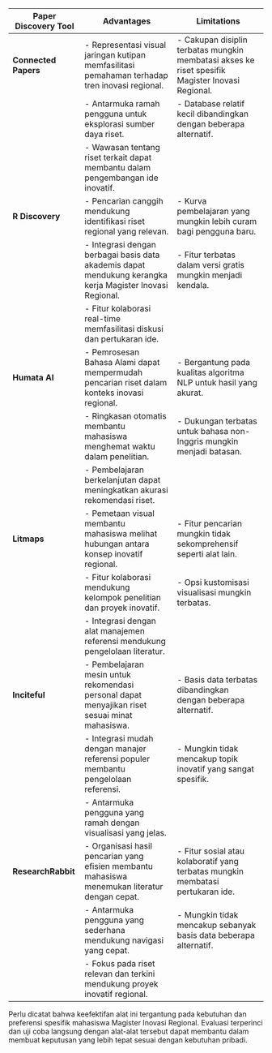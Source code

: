 | **Paper Discovery Tool** | **Advantages** | **Limitations**                                   |
|--------------------------|---------------------------------------------------------|------------------------------------------------------------------|
| **Connected Papers**     | - Representasi visual jaringan kutipan memfasilitasi pemahaman terhadap tren inovasi regional. | - Cakupan disiplin terbatas mungkin membatasi akses ke riset spesifik Magister Inovasi Regional. |
|                          | - Antarmuka ramah pengguna untuk eksplorasi sumber daya riset. | - Database relatif kecil dibandingkan dengan beberapa alternatif.  |
|                          | - Wawasan tentang riset terkait dapat membantu dalam pengembangan ide inovatif. |                                                                  |
| **R Discovery**          | - Pencarian canggih mendukung identifikasi riset regional yang relevan. | - Kurva pembelajaran yang mungkin lebih curam bagi pengguna baru.  |
|                          | - Integrasi dengan berbagai basis data akademis dapat mendukung kerangka kerja Magister Inovasi Regional. | - Fitur terbatas dalam versi gratis mungkin menjadi kendala.    |
|                          | - Fitur kolaborasi real-time memfasilitasi diskusi dan pertukaran ide. |                                                                  |
| **Humata AI**            | - Pemrosesan Bahasa Alami dapat mempermudah pencarian riset dalam konteks inovasi regional. | - Bergantung pada kualitas algoritma NLP untuk hasil yang akurat. |
|                          | - Ringkasan otomatis membantu mahasiswa menghemat waktu dalam penelitian. | - Dukungan terbatas untuk bahasa non-Inggris mungkin menjadi batasan. |
|                          | - Pembelajaran berkelanjutan dapat meningkatkan akurasi rekomendasi riset. |                                                             |
| **Litmaps**              | - Pemetaan visual membantu mahasiswa melihat hubungan antara konsep inovatif regional. | - Fitur pencarian mungkin tidak sekomprehensif seperti alat lain. |
|                          | - Fitur kolaborasi mendukung kelompok penelitian dan proyek inovatif. | - Opsi kustomisasi visualisasi mungkin terbatas.                |
|                          | - Integrasi dengan alat manajemen referensi mendukung pengelolaan literatur. |                                                              |
| **Inciteful**            | - Pembelajaran mesin untuk rekomendasi personal dapat menyajikan riset sesuai minat mahasiswa. | - Basis data terbatas dibandingkan dengan beberapa alternatif.    |
|                          | - Integrasi mudah dengan manajer referensi populer membantu pengelolaan referensi. | - Mungkin tidak mencakup topik inovatif yang sangat spesifik.   |
|                          | - Antarmuka pengguna yang ramah dengan visualisasi yang jelas. |                                                              |
| **ResearchRabbit**       | - Organisasi hasil pencarian yang efisien membantu mahasiswa menemukan literatur dengan cepat. | - Fitur sosial atau kolaboratif yang terbatas mungkin membatasi pertukaran ide. |
|                          | - Antarmuka pengguna yang sederhana mendukung navigasi yang cepat. | - Mungkin tidak mencakup sebanyak basis data beberapa alternatif. |
|                          | - Fokus pada riset relevan dan terkini mendukung proyek inovatif regional. |                                              |

Perlu dicatat bahwa keefektifan alat ini tergantung pada kebutuhan dan preferensi spesifik mahasiswa Magister Inovasi Regional. Evaluasi terperinci dan uji coba langsung dengan alat-alat tersebut dapat membantu dalam membuat keputusan yang lebih tepat sesuai dengan kebutuhan pribadi.
